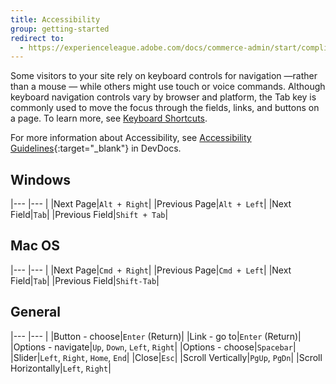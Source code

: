 ```yaml
---
title: Accessibility
group: getting-started
redirect to:
  - https://experienceleague.adobe.com/docs/commerce-admin/start/compliance/navigation-accessibility.html
---
```


Some visitors to your site rely on keyboard controls for navigation —rather than a mouse — while others might use touch or voice commands. Although keyboard navigation controls vary by browser and platform, the Tab key is commonly used to move the focus through the fields, links, and buttons on a page. To learn more, see [Keyboard Shortcuts][1].

For more information about Accessibility, see [Accessibility Guidelines][2]{:target="_blank"} in DevDocs.

## Windows

|--- |--- |
|Next Page|`Alt + Right`|
|Previous Page|`Alt + Left`|
|Next Field|`Tab`|
|Previous Field|`Shift + Tab`|

## Mac OS

|--- |--- |
|Next Page|`Cmd + Right`|
|Previous Page|`Cmd + Left`|
|Next Field|`Tab`|
|Previous Field|`Shift-Tab`|

## General

|--- |--- |
|Button - choose|`Enter` (Return)|
|Link - go to|`Enter` (Return)|
|Options - navigate|`Up`, `Down`, `Left`, `Right`|
|Options - choose|`Spacebar`|
|Slider|`Left`, `Right`, `Home`, `End`|
|Close|`Esc`|
|Scroll Vertically|`PgUp`, `PgDn`|
|Scroll Horizontally|`Left`, `Right`|

[1]: https://en.wikipedia.org/wiki/Table_of_keyboard_shortcuts
[2]: https://devdocs.magento.com/guides/v2.3/pattern-library/general/accessibilityguideline/accessibilityGuideline.html
